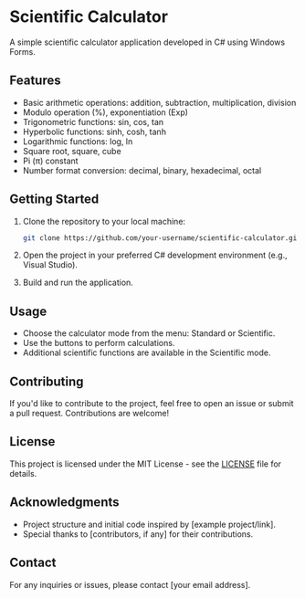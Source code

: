 # Scientific Calculator

A simple scientific calculator application developed in C# using Windows Forms.

## Features

- Basic arithmetic operations: addition, subtraction, multiplication, division
- Modulo operation (%), exponentiation (Exp)
- Trigonometric functions: sin, cos, tan
- Hyperbolic functions: sinh, cosh, tanh
- Logarithmic functions: log, ln
- Square root, square, cube
- Pi (π) constant
- Number format conversion: decimal, binary, hexadecimal, octal

## Getting Started

1. Clone the repository to your local machine:

    ```bash
    git clone https://github.com/your-username/scientific-calculator.git
    ```

2. Open the project in your preferred C# development environment (e.g., Visual Studio).

3. Build and run the application.

## Usage

- Choose the calculator mode from the menu: Standard or Scientific.
- Use the buttons to perform calculations.
- Additional scientific functions are available in the Scientific mode.

## Contributing

If you'd like to contribute to the project, feel free to open an issue or submit a pull request. Contributions are welcome!

## License

This project is licensed under the MIT License - see the [LICENSE](LICENSE) file for details.

## Acknowledgments

- Project structure and initial code inspired by [example project/link].
- Special thanks to [contributors, if any] for their contributions.

## Contact

For any inquiries or issues, please contact [your email address].

